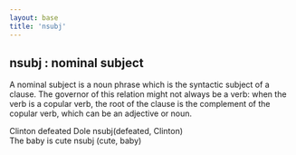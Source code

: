 ```yaml
---
layout: base
title: 'nsubj'
---
```


## nsubj : nominal subject

A nominal subject is a noun phrase which is the syntactic subject of a
clause. The governor of this relation might not always be a verb: when
the verb is a copular verb, the root of the clause is the complement
of the copular verb, which can be an adjective or noun.

<div class="sd-parse">
Clinton defeated Dole
nsubj(defeated, Clinton)
</div>

<div class="sd-parse">
The baby is cute
nsubj (cute, baby)
</div>
